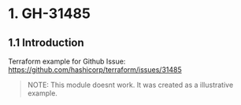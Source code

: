# 1. GH-31485

## 1.1 Introduction

Terraform example for Github Issue: https://github.com/hashicorp/terraform/issues/31485

> NOTE: This module doesnt work. It was created as a illustrative example.